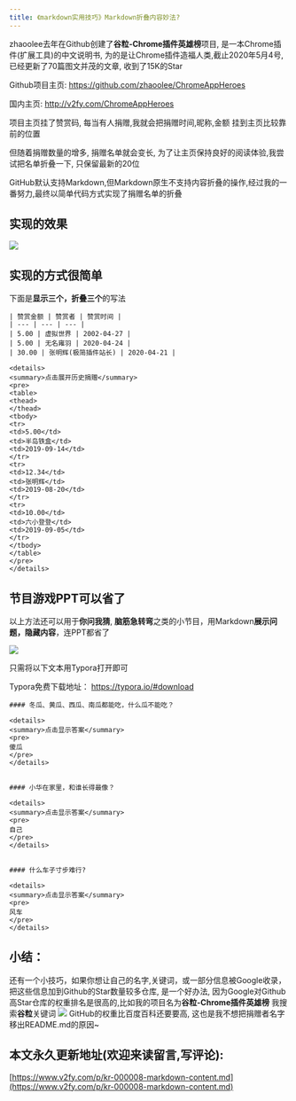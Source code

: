 ```yaml
---
title: 《markdown实用技巧》Markdown折叠内容妙法?
---
```



zhaoolee去年在Github创建了**谷粒-Chrome插件英雄榜**项目, 是一本Chrome插件(扩展工具)的中文说明书, 为的是让Chrome插件造福人类,截止2020年5月4号,已经更新了70篇图文并茂的文章, 收到了15K的Star  




Github项目主页: https://github.com/zhaoolee/ChromeAppHeroes

国内主页: http://v2fy.com/ChromeAppHeroes


项目主页挂了赞赏码, 每当有人捐赠,我就会把捐赠时间,昵称,金额 挂到主页比较靠前的位置

但随着捐赠数量的增多, 捐赠名单就会变长, 为了让主页保持良好的阅读体验,我尝试把名单折叠一下, 只保留最新的20位


GitHub默认支持Markdown,但Markdown原生不支持内容折叠的操作,经过我的一番努力,最终以简单代码方式实现了捐赠名单的折叠

## 实现的效果

![](https://www.v2fy.com/asset/kr008/kr008md001.gif)


## 实现的方式很简单

下面是**显示三个，折叠三个**的写法

```
| 赞赏金额 | 赞赏者 | 赞赏时间 |
| --- | --- | --- |
| 5.00 | 虚拟世界 | 2002-04-27 |
| 5.00 | 无名雍羽 | 2020-04-24 |
| 30.00 | 张明辉(极简插件站长) | 2020-04-21 |

<details>
<summary>点击展开历史捐赠</summary>
<pre>
<table>
<thead>
</thead>
<tbody>
<tr>
<td>5.00</td>
<td>半岛铁盒</td>
<td>2019-09-14</td>
</tr>
<tr>
<td>12.34</td>
<td>张明辉</td>
<td>2019-08-20</td>
</tr>
<tr>
<td>10.00</td>
<td>六小登登</td>
<td>2019-09-05</td>
</tr>
</tbody>
</table>
</pre>
</details>
```

## 节目游戏PPT可以省了

以上方法还可以用于**你问我猜**, **脑筋急转弯**之类的小节目，用Markdown**展示问题，隐藏内容**，连PPT都省了


![](https://www.v2fy.com/asset/kr008/kr008md002.gif)


只需将以下文本用Typora打开即可

Typora免费下载地址： https://typora.io/#download

```
#### 冬瓜、黄瓜、西瓜、南瓜都能吃，什么瓜不能吃？

<details>
<summary>点击显示答案</summary>
<pre>
傻瓜
</pre>
</details>


#### 小华在家里，和谁长得最像？

<details>
<summary>点击显示答案</summary>
<pre>
自己
</pre>
</details>


#### 什么车子寸步难行?

<details>
<summary>点击显示答案</summary>
<pre>
风车
</pre>
</details>
```



## 小结：

还有一个小技巧，如果你想让自己的名字,关键词，或一部分信息被Google收录，把这些信息加到Github的Star数量较多仓库, 是一个好办法, 因为Google对Github高Star仓库的权重排名是很高的,比如我的项目名为**谷粒-Chrome插件英雄榜**
我搜索**谷粒**关键词
![](https://www.v2fy.com/asset/kr008/kr008guli.png)
GitHub的权重比百度百科还要要高, 这也是我不想把捐赠者名字移出README.md的原因~
## 本文永久更新地址(欢迎来读留言,写评论):

[https://www.v2fy.com/p/kr-000008-markdown-content.md](https://www.v2fy.com/p/kr-000008-markdown-content.md)
